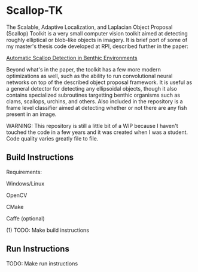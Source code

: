 
Scallop-TK
==========

The Scalable, Adaptive Localization, and Laplacian Object Proposal
(Scallop) Toolkit is a very small computer vision toolkit aimed at
detecting roughly elliptical or blob-like objects in imagery. It
is brief port of some of my master's thesis code developed at RPI,
described further in the paper:

[Automatic Scallop Detection in Benthic Environments](Documentation/Paper.pdf)

Beyond what's in the paper, the toolkit has a few more modern optimizations
as well, such as the ability to run convolutional neural networks on top of the
described object proposal framework. It is useful as a general detector
for detecting any ellipsoidal objects, though it also contains specialized
subroutines targetting benthic organisms such as clams, scallops, urchins,
and others. Also included in the repository is a frame level classifier aimed
at detecting whether or not there are any fish present in an image.

WARNING: This repository is still a little bit of a WIP because I haven't
touched the code in a few years and it was created when I was a student.
Code quality varies greatly file to file.


Build Instructions
------------------

Requirements:

Windows/Linux

OpenCV

CMake

Caffe (optional)

(1) TODO: Make build instructions

Run Instructions
----------------

TODO: Make run instructions

